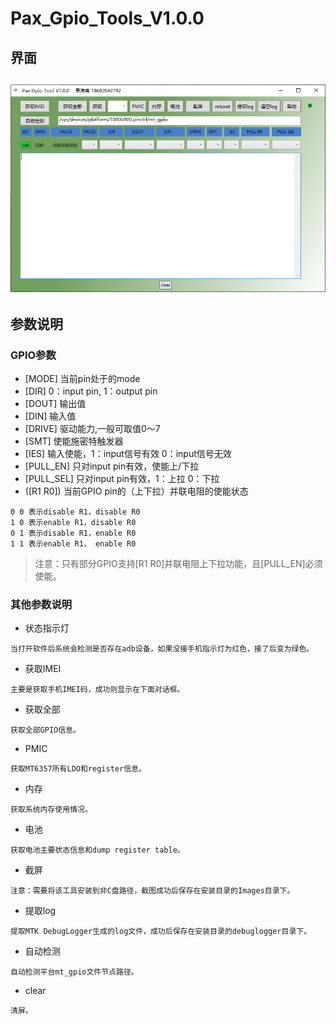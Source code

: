 # Pax_Gpio_Tools_V1.0.0
## 界面
![image](Images/tools.png)
---
## 参数说明
### GPIO参数
* [MODE] 当前pin处于的mode
* [DIR] 0：input pin, 1：output pin
* [DOUT] 输出值
* [DIN] 输入值
* [DRIVE] 驱动能力,一般可取值0～7
* [SMT] 使能施密特触发器
* [IES] 输入使能，1：input信号有效 0：input信号无效
* [PULL_EN] 只对input pin有效，使能上/下拉
* [PULL_SEL] 只对input pin有效，1：上拉 0：下拉
* ([R1 R0]) 当前GPIO pin的（上下拉）并联电阻的使能状态
```
0 0 表示disable R1，disable R0
1 0 表示enable R1，disable R0
0 1 表示disable R1，enable R0
1 1 表示enable R1， enable R0
```

> 注意：只有部分GPIO支持[R1 R0]并联电阻上下拉功能，且[PULL_EN]必须使能。

### 其他参数说明
* 状态指示灯
```
当打开软件后系统会检测是否存在adb设备，如果没接手机指示灯为红色，接了后变为绿色。
```
* 获取IMEI
```
主要是获取手机IMEI码，成功则显示在下面对话框。
```
* 获取全部
```
获取全部GPIO信息。
```
* PMIC
```
获取MT6357所有LDO和register信息。
```
* 内存
```
获取系统内存使用情况。
```
* 电池
```
获取电池主要状态信息和dump register table。
```
* 截屏
```
注意：需要将该工具安装到非C盘路径，截图成功后保存在安装目录的Images目录下。
```
* 提取log
```
提取MTK DebugLogger生成的log文件，成功后保存在安装目录的debuglogger目录下。
```
* 自动检测
```
自动检测平台mt_gpio文件节点路径。
```
* clear
```
清屏。
```
